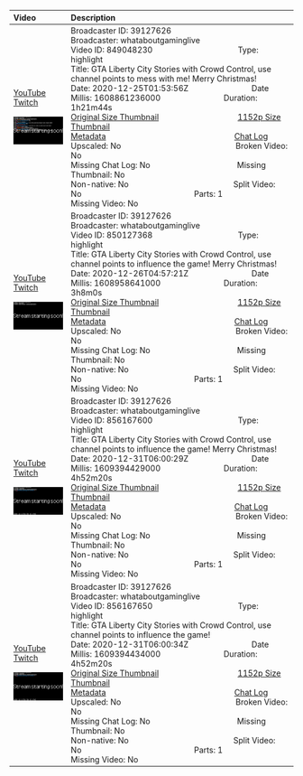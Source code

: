 |Video|Description|
|:---|:---|
|[YouTube](https://www.youtube.com/watch?v=S9AIvOI3530)<br>[Twitch](https://www.twitch.tv/videos/849048230)<br><br>[<img src="../../../../../39127626/videos/thumbnails_1152p/2020/12/1608861236000_2020_12_25T01_53_56Z_39127626_849048230_videos_thumbnails_1152p_thumb849048230-2048x1152.jpg" width="200">](https://www.youtube.com/watch?v=S9AIvOI3530)|Broadcaster ID: 39127626          Broadcaster: whataboutgaminglive<br>Video ID: 849048230             Type: highlight<br>Title: GTA Liberty City Stories with Crowd Control, use channel points to mess with me! Merry Christmas!<br>Date: 2020-12-25T01:53:56Z        Date Millis: 1608861236000        Duration: 1h21m44s<br>[Original Size Thumbnail](../../../../../39127626/videos/thumbnails_orig/2020/12/1608861236000_2020_12_25T01_53_56Z_39127626_849048230_videos_thumbnails_orig_thumb849048230-0x0.jpg)          [1152p Size Thumbnail](../../../../../39127626/videos/thumbnails_1152p/2020/12/1608861236000_2020_12_25T01_53_56Z_39127626_849048230_videos_thumbnails_1152p_thumb849048230-2048x1152.jpg)<br>[Metadata](../../../../../39127626/videos/metadata/2020/12/1608861236000_2020_12_25T01_53_56Z_39127626_849048230_video_metadata.json)                 [Chat Log](../../../../../39127626/videos/chatlogs/2020/12/2020-12-25T01_53_56Z_39127626_849048230_chat.json)<br>Upscaled: No                Broken Video: No<br>Missing Chat Log: No           Missing Thumbnail: No<br>Non-native: No              Split Video: No               Parts: 1<br>Missing Video: No
|[YouTube](https://www.youtube.com/watch?v=h_suiesyzlY)<br>[Twitch](https://www.twitch.tv/videos/850127368)<br><br>[<img src="../../../../../39127626/videos/thumbnails_1152p/2020/12/1608958641000_2020_12_26T04_57_21Z_39127626_850127368_videos_thumbnails_1152p_thumb850127368-2048x1152.jpg" width="200">](https://www.youtube.com/watch?v=h_suiesyzlY)|Broadcaster ID: 39127626          Broadcaster: whataboutgaminglive<br>Video ID: 850127368             Type: highlight<br>Title: GTA Liberty City Stories with Crowd Control, use channel points to influence the game! Merry Christmas!<br>Date: 2020-12-26T04:57:21Z        Date Millis: 1608958641000        Duration: 3h8m0s<br>[Original Size Thumbnail](../../../../../39127626/videos/thumbnails_orig/2020/12/1608958641000_2020_12_26T04_57_21Z_39127626_850127368_videos_thumbnails_orig_thumb850127368-0x0.jpg)          [1152p Size Thumbnail](../../../../../39127626/videos/thumbnails_1152p/2020/12/1608958641000_2020_12_26T04_57_21Z_39127626_850127368_videos_thumbnails_1152p_thumb850127368-2048x1152.jpg)<br>[Metadata](../../../../../39127626/videos/metadata/2020/12/1608958641000_2020_12_26T04_57_21Z_39127626_850127368_video_metadata.json)                 [Chat Log](../../../../../39127626/videos/chatlogs/2020/12/2020-12-26T04_57_21Z_39127626_850127368_chat.json)<br>Upscaled: No                Broken Video: No<br>Missing Chat Log: No           Missing Thumbnail: No<br>Non-native: No              Split Video: No               Parts: 1<br>Missing Video: No
|[YouTube](https://www.youtube.com/watch?v=Wlg6yRb4tRY)<br>[Twitch](https://www.twitch.tv/videos/856167600)<br><br>[<img src="../../../../../39127626/videos/thumbnails_1152p/2020/12/1609394429000_2020_12_31T06_00_29Z_39127626_856167600_videos_thumbnails_1152p_thumb856167600-2048x1152.jpg" width="200">](https://www.youtube.com/watch?v=Wlg6yRb4tRY)|Broadcaster ID: 39127626          Broadcaster: whataboutgaminglive<br>Video ID: 856167600             Type: highlight<br>Title: GTA Liberty City Stories with Crowd Control, use channel points to influence the game! Merry Christmas!<br>Date: 2020-12-31T06:00:29Z        Date Millis: 1609394429000        Duration: 4h52m20s<br>[Original Size Thumbnail](../../../../../39127626/videos/thumbnails_orig/2020/12/1609394429000_2020_12_31T06_00_29Z_39127626_856167600_videos_thumbnails_orig_thumb856167600-0x0.jpg)          [1152p Size Thumbnail](../../../../../39127626/videos/thumbnails_1152p/2020/12/1609394429000_2020_12_31T06_00_29Z_39127626_856167600_videos_thumbnails_1152p_thumb856167600-2048x1152.jpg)<br>[Metadata](../../../../../39127626/videos/metadata/2020/12/1609394429000_2020_12_31T06_00_29Z_39127626_856167600_video_metadata.json)                 [Chat Log](../../../../../39127626/videos/chatlogs/2020/12/2020-12-31T06_00_29Z_39127626_856167600_chat.json)<br>Upscaled: No                Broken Video: No<br>Missing Chat Log: No           Missing Thumbnail: No<br>Non-native: No              Split Video: No               Parts: 1<br>Missing Video: No
|[YouTube](https://www.youtube.com/watch?v=ey9JAGLFAYM)<br>[Twitch](https://www.twitch.tv/videos/856167650)<br><br>[<img src="../../../../../39127626/videos/thumbnails_1152p/2020/12/1609394434000_2020_12_31T06_00_34Z_39127626_856167650_videos_thumbnails_1152p_thumb856167650-2048x1152.jpg" width="200">](https://www.youtube.com/watch?v=ey9JAGLFAYM)|Broadcaster ID: 39127626          Broadcaster: whataboutgaminglive<br>Video ID: 856167650             Type: highlight<br>Title: GTA Liberty City Stories with Crowd Control, use channel points to influence the game!<br>Date: 2020-12-31T06:00:34Z        Date Millis: 1609394434000        Duration: 4h52m20s<br>[Original Size Thumbnail](../../../../../39127626/videos/thumbnails_orig/2020/12/1609394434000_2020_12_31T06_00_34Z_39127626_856167650_videos_thumbnails_orig_thumb856167650-0x0.jpg)          [1152p Size Thumbnail](../../../../../39127626/videos/thumbnails_1152p/2020/12/1609394434000_2020_12_31T06_00_34Z_39127626_856167650_videos_thumbnails_1152p_thumb856167650-2048x1152.jpg)<br>[Metadata](../../../../../39127626/videos/metadata/2020/12/1609394434000_2020_12_31T06_00_34Z_39127626_856167650_video_metadata.json)                 [Chat Log](../../../../../39127626/videos/chatlogs/2020/12/2020-12-31T06_00_34Z_39127626_856167650_chat.json)<br>Upscaled: No                Broken Video: No<br>Missing Chat Log: No           Missing Thumbnail: No<br>Non-native: No              Split Video: No               Parts: 1<br>Missing Video: No
